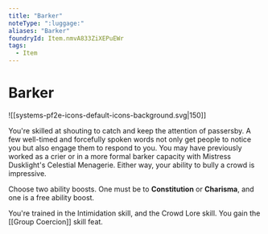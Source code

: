```yaml
---
title: "Barker"
noteType: ":luggage:"
aliases: "Barker"
foundryId: Item.nmvA833ZiXEPuEWr
tags:
  - Item
---
```


# Barker
![[systems-pf2e-icons-default-icons-background.svg|150]]

You're skilled at shouting to catch and keep the attention of passersby. A few well-timed and forcefully spoken words not only get people to notice you but also engage them to respond to you. You may have previously worked as a crier or in a more formal barker capacity with Mistress Dusklight's Celestial Menagerie. Either way, your ability to bully a crowd is impressive.

Choose two ability boosts. One must be to **Constitution** or **Charisma**, and one is a free ability boost.

You're trained in the Intimidation skill, and the Crowd Lore skill. You gain the [[Group Coercion]] skill feat.
